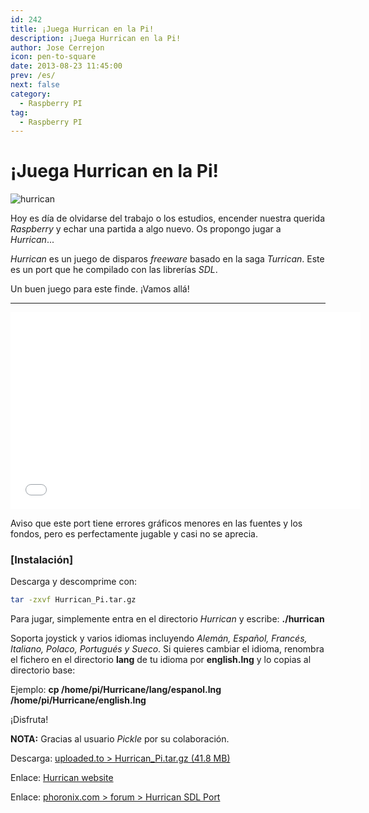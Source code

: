 ```yaml
---
id: 242
title: ¡Juega Hurrican en la Pi!
description: ¡Juega Hurrican en la Pi!
author: Jose Cerrejon
icon: pen-to-square
date: 2013-08-23 11:45:00
prev: /es/
next: false
category:
  - Raspberry PI
tag:
  - Raspberry PI
---
```


# ¡Juega Hurrican en la Pi!

![hurrican](/images/2013/08/hurrican.jpg)

Hoy es día de olvidarse del trabajo o los estudios, encender nuestra querida *Raspberry* y echar una partida a algo nuevo. Os propongo jugar a *Hurrican*...

*Hurrican* es un juego de disparos *freeware* basado en la saga *Turrican*. Este es un port que he compilado con las librerías *SDL*.

Un buen juego para este finde. ¡Vamos allá!

- - -
<iframe width="560" height="315" src="//www.youtube.com/embed/jJVMC_nO17s" frameborder="0" allowfullscreen></iframe>

Aviso que este port tiene errores gráficos menores en las fuentes y los fondos, pero es perfectamente jugable y casi no se aprecia.

###  [Instalación]

Descarga y descomprime con:
```bash
tar -zxvf Hurrican_Pi.tar.gz
```

Para jugar, simplemente entra en el directorio *Hurrican* y escribe: **./hurrican**

Soporta joystick y varios idiomas incluyendo *Alemán, Español, Francés, Italiano, Polaco, Portugués y Sueco*. Si quieres cambiar el idioma, renombra el fichero en el directorio **lang** de tu idioma por **english.lng** y lo copias al directorio base:

Ejemplo: **cp /home/pi/Hurricane/lang/espanol.lng /home/pi/Hurricane/english.lng**

¡Disfruta!


**NOTA:** Gracias al usuario *Pickle* por su colaboración.

Descarga: [uploaded.to > Hurrican_Pi.tar.gz (41.8 MB)](http://ul.to/d7wrn035)

Enlace: [Hurrican website](http://www.poke53280.de)

Enlace: [phoronix.com > forum > Hurrican SDL Port](http://phoronix.com/forums/showthread.php?69804-Hurrican-SDL-Port)
